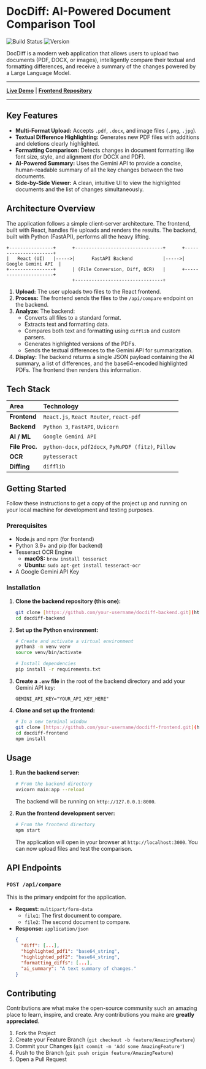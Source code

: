 # DocDiff: AI-Powered Document Comparison Tool

![Build Status](https://img.shields.io/badge/build-passing-brightgreen)
![Version](https://img.shields.io/badge/version-1.0.0-blue)

DocDiff is a modern web application that allows users to upload two documents (PDF, DOCX, or images), intelligently compare their textual and formatting differences, and receive a summary of the changes powered by a Large Language Model.

---

**[Live Demo](https://doc-diff-ten.vercel.app/)** | **[Frontend Repository](https://github.com/advaith-1001/DocDiff)**

---

## Key Features

* **Multi-Format Upload:** Accepts `.pdf`, `.docx`, and image files (`.png`, `.jpg`).
* **Textual Difference Highlighting:** Generates new PDF files with additions and deletions clearly highlighted.
* **Formatting Comparison:** Detects changes in document formatting like font size, style, and alignment (for DOCX and PDF).
* **AI-Powered Summary:** Uses the Gemini API to provide a concise, human-readable summary of all the key changes between the two documents.
* **Side-by-Side Viewer:** A clean, intuitive UI to view the highlighted documents and the list of changes simultaneously.

## Architecture Overview

The application follows a simple client-server architecture. The frontend, built with React, handles file uploads and renders the results. The backend, built with Python (FastAPI), performs all the heavy lifting.

```
+----------------+      +--------------------------------+      +----------------------+
|   React (UI)   |----->|      FastAPI Backend           |----->|   Google Gemini API  |
+----------------+      | (File Conversion, Diff, OCR)   |      +----------------------+
                        +--------------------------------+
```

1.  **Upload:** The user uploads two files to the React frontend.
2.  **Process:** The frontend sends the files to the `/api/compare` endpoint on the backend.
3.  **Analyze:** The backend:
    * Converts all files to a standard format.
    * Extracts text and formatting data.
    * Compares both text and formatting using `difflib` and custom parsers.
    * Generates highlighted versions of the PDFs.
    * Sends the textual differences to the Gemini API for summarization.
4.  **Display:** The backend returns a single JSON payload containing the AI summary, a list of differences, and the base64-encoded highlighted PDFs. The frontend then renders this information.

## Tech Stack

| Area      | Technology                                                                                             |
| :-------- | :----------------------------------------------------------------------------------------------------- |
| **Frontend** | `React.js`, `React Router`, `react-pdf`                                                                |
| **Backend** | `Python 3`, `FastAPI`, `Uvicorn`                                                                       |
| **AI / ML** | `Google Gemini API`                                                                                    |
| **File Proc.**| `python-docx`, `pdf2docx`, `PyMuPDF (fitz)`, `Pillow`                                                    |
| **OCR** | `pytesseract`                                                                                          |
| **Diffing** | `difflib`                                                                                              |                                                                                |

## Getting Started

Follow these instructions to get a copy of the project up and running on your local machine for development and testing purposes.

### Prerequisites

* Node.js and npm (for frontend)
* Python 3.9+ and pip (for backend)
* Tesseract OCR Engine
    * **macOS:** `brew install tesseract`
    * **Ubuntu:** `sudo apt-get install tesseract-ocr`
* A Google Gemini API Key

### Installation

1.  **Clone the backend repository (this one):**
    ```sh
    git clone [https://github.com/your-username/docdiff-backend.git](https://github.com/your-username/docdiff-backend.git)
    cd docdiff-backend
    ```

2.  **Set up the Python environment:**
    ```sh
    # Create and activate a virtual environment
    python3 -m venv venv
    source venv/bin/activate

    # Install dependencies
    pip install -r requirements.txt
    ```

3.  **Create a `.env` file** in the root of the backend directory and add your Gemini API key:
    ```env
    GEMINI_API_KEY="YOUR_API_KEY_HERE"
    ```

4.  **Clone and set up the frontend:**
    ```sh
    # In a new terminal window
    git clone [https://github.com/your-username/docdiff-frontend.git](https://github.com/your-username/docdiff-frontend.git)
    cd docdiff-frontend
    npm install
    ```

## Usage

1.  **Run the backend server:**
    ```sh
    # From the backend directory
    uvicorn main:app --reload
    ```
    The backend will be running on `http://127.0.0.1:8000`.

2.  **Run the frontend development server:**
    ```sh
    # From the frontend directory
    npm start
    ```
    The application will open in your browser at `http://localhost:3000`. You can now upload files and test the comparison.

## API Endpoints

### `POST /api/compare`

This is the primary endpoint for the application.

* **Request:** `multipart/form-data`
    * `file1`: The first document to compare.
    * `file2`: The second document to compare.
* **Response:** `application/json`
    ```json
    {
      "diff": [...],
      "highlighted_pdf1": "base64_string",
      "highlighted_pdf2": "base64_string",
      "formatting_diffs": [...],
      "ai_summary": "A text summary of changes."
    }
    ```

## Contributing

Contributions are what make the open-source community such an amazing place to learn, inspire, and create. Any contributions you make are **greatly appreciated**.

1.  Fork the Project
2.  Create your Feature Branch (`git checkout -b feature/AmazingFeature`)
3.  Commit your Changes (`git commit -m 'Add some AmazingFeature'`)
4.  Push to the Branch (`git push origin feature/AmazingFeature`)
5.  Open a Pull Request
